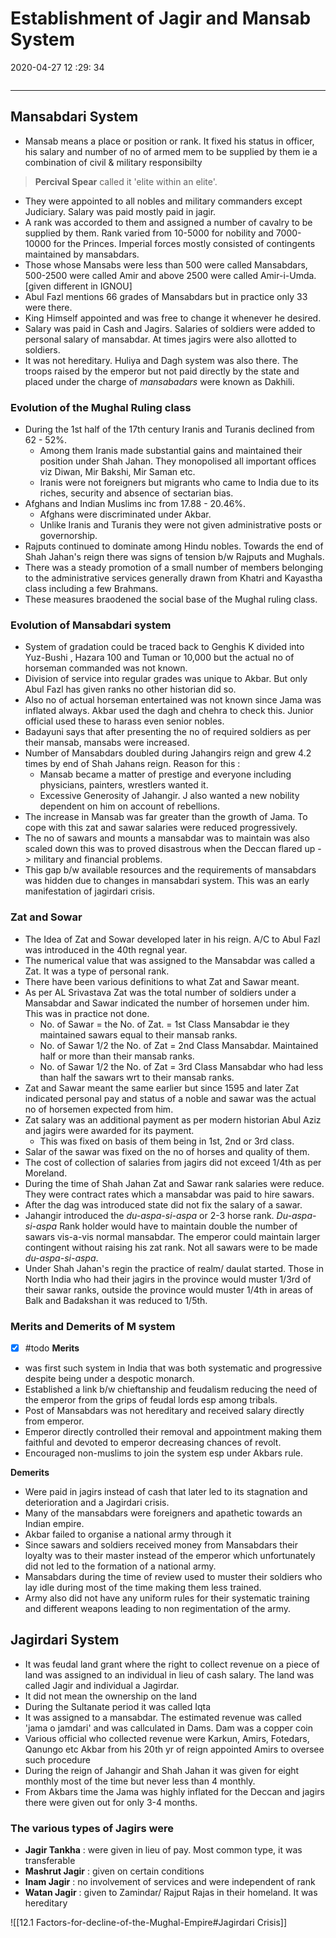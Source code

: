 # Establishment of Jagir and Mansab System
2020-04-27 12 :29: 34
```toc
```
---

## Mansabdari System 
-   Mansab means a place or position or rank. It fixed his status in officer, his salary and number of no of armed mem to be supplied by them ie a combination of civil & military responsibilty
> **Percival Spear** called it 'elite within an elite'.
-   They were appointed to all nobles and military commanders except Judiciary. Salary was paid mostly paid in jagir.
-   A rank was accorded to them and assigned a number of cavalry to be supplied by them. Rank varied from 10-5000 for nobility and 7000-10000 for the Princes. Imperial forces mostly consisted of contingents maintained by mansabdars.
-   Those whose Mansabs were less than 500 were called Mansabdars, 500-2500 were called Amir  and above 2500 were called Amir-i-Umda. [given different in IGNOU]
-   Abul Fazl mentions 66 grades of Mansabdars but in practice only 33 were there.
-   King Himself appointed and was free to change it whenever he desired.
-   Salary was paid in Cash and Jagirs. Salaries of soldiers were added to personal salary of mansabdar. At times jagirs were also allotted to soldiers.
-   It was not hereditary. Huliya and Dagh system was also there.  The troops raised by the emperor but not paid directly by the state and placed under the charge of *mansabadars* were known as Dakhili.

### Evolution of the Mughal Ruling class
-  During the 1st half of the 17th century Iranis and Turanis declined from 62 - 52%.
	- Among them Iranis made substantial gains and maintained their position under Shah Jahan. They monopolised all important offices viz Diwan, Mir Bakshi, Mir Saman etc.
	-  Iranis were not foreigners but migrants who came to India due to its riches, security and absence of sectarian bias.
- Afghans and Indian Muslims inc from 17.88 - 20.46%.
	- Afghans were discriminated under Akbar.
	- Unlike Iranis and Turanis they were not given administrative posts or governorship.
- Rajputs continued to dominate among Hindu nobles. Towards the end of Shah Jahan's reign there was signs of tension b/w Rajputs and Mughals.
- There was a steady promotion of a small number of members belonging to the administrative services generally drawn from Khatri and Kayastha class including a few Brahmans.
- These measures braodened the social base of the Mughal  ruling class.
 
### Evolution of Mansabdari system 
-  System of gradation could be traced back to Genghis K divided into Yuz-Bushi , Hazara 100 and Tuman or 10,000 but the actual no of horseman commanded was not known.
-  Division of service into regular grades was unique to Akbar. But only Abul Fazl has given ranks no other historian did so. 
- Also no of actual horseman entertained was not known since Jama was inflated always. Akbar used the dagh and chehra to check this. Junior official used these to harass even senior nobles.
- Badayuni says that after presenting the no of required soldiers as per their mansab, mansabs were increased.
- Number of Mansabdars doubled during Jahangirs reign and grew 4.2 times by end of Shah Jahans reign. Reason for this :  
	- Mansab became a matter of prestige and everyone including physicians, painters, wrestlers wanted it.
	- Excessive Generosity of Jahangir. J also wanted a new nobility dependent on him on account of rebellions.
- The increase in Mansab was far greater than the growth of Jama. To cope with this zat and sawar salaries were reduced progressively. 
- The no of sawars and mounts a mansabdar was to maintain was also scaled down this  was to proved disastrous when the Deccan flared up -> military and financial problems.
- This gap b/w available resources and the requirements of mansabdars was hidden due to changes in mansabdari system. This was an early manifestation of jagirdari crisis. 

### Zat and Sowar
 - The Idea of Zat and Sowar developed later in his reign. A/C to Abul Fazl was introduced in the 40th regnal year.
 - The numerical value that was assigned to the Mansabdar was called a Zat. It was a type of personal rank. 
 - There have been various definitions to what Zat and Sawar meant. 
 - As per AL Srivastava Zat was the total number of soldiers under a Mansabdar and Sawar indicated the number of horsemen under him. This was in practice not done.
	-   No. of Sawar = the No. of Zat. = 1st Class Mansabdar ie they maintained sawars equal to their mansab ranks.
	-   No. of Sawar  1/2 the No. of Zat = 2nd Class Mansabdar. Maintained half or more than their mansab ranks.
	-   No. of Sawar  1/2 the No. of Zat = 3rd Class Mansabdar who had less than half the sawars wrt to their mansab ranks.
 - Zat and Sawar meant the same earlier but since 1595 and later Zat indicated personal pay and status of a noble and sawar was the actual no of horsemen expected from him.
 - Zat salary was an additional payment as per modern historian Abul Aziz and jagirs were awarded for its payment.
	 - This was fixed on basis of them being in 1st, 2nd or 3rd class.
 - Salar of the sawar was fixed on the no of horses and quality of them.
 - The cost of collection of salaries from jagirs did not exceed 1/4th as per Moreland.
 - During the time of Shah Jahan Zat and Sawar rank salaries were reduce. They were contract rates which a mansabdar was paid to hire sawars.
 - After the dag was introduced state did not fix the salary of a sawar.
 - Jahangir introduced the *du-aspa-si-aspa* or 2-3 horse rank. *Du-aspa-si-aspa* Rank holder would have to maintain double the number of sawars vis-a-vis normal mansabdar. The emperor could maintain larger contingent without raising his zat rank. Not all sawars were to be made *du-aspa-si-aspa*.
 - Under Shah Jahan's regin the practice of realm/ daulat started. Those in North India who had their jagirs in the province would muster 1/3rd of their sawar ranks, outside the province would muster 1/4th in areas of Balk and Badakshan it was reduced to 1/5th.


### Merits and Demerits of M system
- [x]   #todo 
**Merits**
- was first such system in India that was both systematic and progressive despite being under a despotic monarch. 
- Established a link b/w chieftanship and feudalism reducing the need of the emperor from the grips of feudal lords esp among tribals.
- Post of Mansabdars was not hereditary and received salary directly from emperor.
- Emperor directly controlled their removal and appointment making them faithful and devoted to emperor decreasing chances of revolt.
- Encouraged non-muslims to join the system esp under Akbars rule.

**Demerits**
- Were paid in jagirs instead of cash that later led to its stagnation and deterioration and a Jagirdari crisis.
- Many of the mansabdars were foreigners and apathetic towards an Indian empire.
- Akbar failed to organise a national army through it
- Since sawars and soldiers received money from Mansabdars their loyalty was to their master instead of the emperor which unfortunately did not led to the formation of a national army.
- Mansabdars during the time of review used to muster their soldiers who lay idle during most of the time making them less trained.
- Army also did not have any uniform rules for their systematic training and different weapons leading to non regimentation of the army.


## Jagirdari System
-   It was feudal land grant where the right to collect revenue on a piece of land was assigned to an individual in lieu of cash salary. The land was called Jagir and individual a Jagirdar.
-   It did not mean the ownership on the land
-   During the Sultanate period it was called Iqta
-   It was assigned to a mansabdar. The estimated revenue was called 'jama o jamdari' and was callculated in Dams. Dam was a copper coin
-   Various official who collected revenue were Karkun, Amirs, Fotedars, Qanungo etc Akbar from his 20th yr of reign appointed Amirs to oversee such procedure
- During the reign of Jahangir and Shah Jahan it was given for eight monthly most of the time but never less than 4 monthly.
- From Akbars time the Jama was highly inflated for the Deccan and jagirs there were given out for only 3-4 months. 


### The various types of Jagirs were 
-   **Jagir Tankha** : were given in lieu of pay. Most common type, it was transferable
-   **Mashrut Jagir** : given on certain conditions
-   **Inam Jagir** : no involvement of services and were independent of rank
-   **Watan Jagir** : given to Zamindar/ Rajput Rajas in their homeland. It was hereditary

![[12.1 Factors-for-decline-of-the-Mughal-Empire#Jagirdari Crisis]]

 

 

 

 





